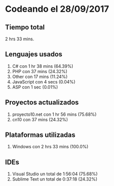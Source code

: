 # Codeando el 28/09/2017

## Tiempo total
2 hrs 33 mins.

## Lenguajes usados
1. C# con 1 hr 38 mins (64.39%)
1. PHP con 37 mins (24.32%)
1. Other con 17 mins (11.24%)
1. JavaScript con 4 secs (0.04%)
1. ASP con 1 sec (0.01%)

## Proyectos actualizados
1. proyecto10.net con 1 hr 56 mins (75.68%)
1. cn10 con 37 mins (24.32%)

## Plataformas utilizadas
1. Windows con 2 hrs 33 mins (100.0%)

## IDEs
1. Visual Studio un total de 1:56:04 (75.68%)
1. Sublime Text un total de 0:37:18 (24.32%)
